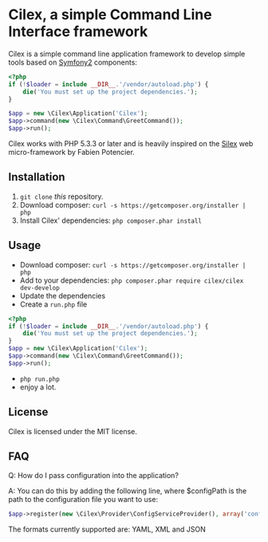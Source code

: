 Cilex, a simple Command Line Interface framework
================================================

Cilex is a simple command line application framework to develop simple tools
based on [Symfony2][1] components:

```php
<?php
if (!$loader = include __DIR__.'/vendor/autoload.php') {
    die('You must set up the project dependencies.');
}

$app = new \Cilex\Application('Cilex');
$app->command(new \Cilex\Command\GreetCommand());
$app->run();
```

Cilex works with PHP 5.3.3 or later and is heavily inspired on the [Silex][2]
web micro-framework by Fabien Potencier.

## Installation

 1. `git clone` _this_ repository.
 2. Download composer: `curl -s https://getcomposer.org/installer | php`
 3. Install Cilex' dependencies: `php composer.phar install`

<!--
## More Information

Read the [documentation][4] for more information.
-->

## Usage

 - Download composer: `curl -s https://getcomposer.org/installer | php`
 - Add to your dependencies:  `php composer.phar require cilex/cilex dev-develop`
 - Update the dependencies
 - Create a `run.php` file

```php
<?php
if (!$loader = include __DIR__.'/vendor/autoload.php') {
    die('You must set up the project dependencies.');
}
$app = new \Cilex\Application('Cilex');
$app->command(new \Cilex\Command\GreetCommand());
$app->run();
```
 - `php run.php`
 - enjoy a lot.

## License

Cilex is licensed under the MIT license.

[1]: http://symfony.com
[2]: http://silex.sensiolabs.org
[3]: http://cilex.github.com/get/cilex.phar
[4]: http://cilex.github.com/documentation

## FAQ

Q: How do I pass configuration into the application?

A: You can do this by adding the following line, where $configPath is the path to the configuration file you want to use:

```php
$app->register(new \Cilex\Provider\ConfigServiceProvider(), array('config.path' => $configPath));
```

The formats currently supported are: YAML, XML and JSON
